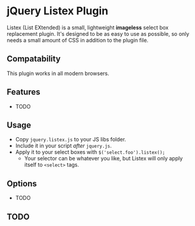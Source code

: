 # jQuery Listex Plugin

Listex (List EXtended) is a small, lightweight **imageless** select box replacement plugin. It's designed to be as easy to use as possible, so only needs a small amount of CSS in addition to the plugin file.

## Compatability

This plugin works in all modern browsers.

## Features

- TODO

## Usage

- Copy `jquery.listex.js` to your JS libs folder.
- Include it in your script _after_ `jquery.js`.
- Apply it to your select boxes with `$('select.foo').listex();`
	- Your selector can be whatever you like, but Listex will only apply itself to `<select>` tags.

## Options

- TODO

## TODO

